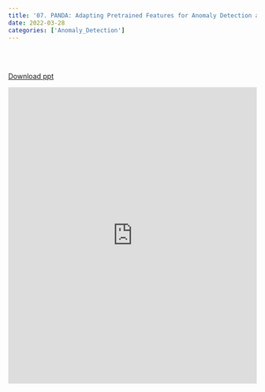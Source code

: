 ```yaml
---
title: '07. PANDA: Adapting Pretrained Features for Anomaly Detection and Segmentation'
date: 2022-03-28
categories: ['Anomaly_Detection']
---
```


<br><br>

[Download ppt](/ppt/7.pptx)

<center>
<iframe src="https://docs.google.com/presentation/d/e/2PACX-1vQH2JmzIRFkxKg7Edq6t6vbcgmW3A-IUm3BQtqNgpsUbgi-362XspHLC-DCCGUIfFV_hHtGih1OGgb6/embed?start=false&loop=false&delayms=3000" frameborder="0" width="100%" height="600" allowfullscreen="true" mozallowfullscreen="true" webkitallowfullscreen="true" min-width="350px"></iframe>
</center>

<br>

<script src="https://utteranc.es/client.js"
        repo="RTOS-KGU/RTOS-utterances-comment"
        issue-term="pathname"
        label="Comment"
        theme="github-light"
        crossorigin="anonymous"
        async>
</script>